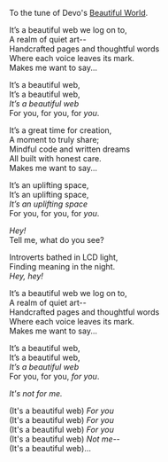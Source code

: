 ---
---

To the tune of Devo's [Beautiful World](https://www.youtube.com/watch?v=56u6g0POvo0).

It’s a beautiful web we log on to, \
A realm of quiet art-- \
Handcrafted pages and thoughtful words \
Where each voice leaves its mark. \
Makes me want to say...

It’s a beautiful web, \
It’s a beautiful web, \
_It’s a beautiful web_ \
For you, for you, for _you_.

It’s a great time for creation, \
A moment to truly share; \
Mindful code and written dreams \
All built with honest care. \
Makes me want to say...

It’s an uplifting space, \
It’s an uplifting space, \
_It’s an uplifting space_ \
For you, for you, for _you_.

_Hey!_ \
Tell me, what do you see?

Introverts bathed in LCD light, \
Finding meaning in the night. \
_Hey, hey!_

It’s a beautiful web we log on to, \
A realm of quiet art-- \
Handcrafted pages and thoughtful words \
Where each voice leaves its mark. \
Makes me want to say...

It’s a beautiful web, \
It’s a beautiful web, \
_It’s a beautiful web_ \
For you, for you, _for you_.

_It's not for me._

(It's a beautiful web) _For you_ \
(It's a beautiful web) _For you_ \
(It's a beautiful web) _For you_ \
(It's a beautiful web) _Not me--_ \
(It's a beautiful web)...
